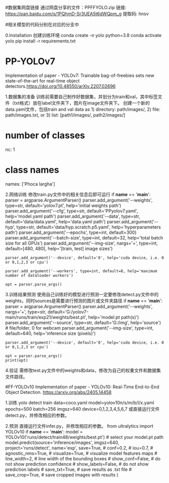 #数据集网盘链接
通过网盘分享的文件：PPFFYOLO.zip
链接: https://pan.baidu.com/s/1PQhmD-Sr3UEA5t6dWQpm_g 提取码: hnsv 

#相关模型的代码分别在对应的分支中

0.Installation
创建训练环境
conda create -n yolo python=3.8
conda activate yolo
pip install -r requirements.txt


# PP-YOLOv7
Implementation of paper - YOLOv7: Trainable bag-of-freebies sets new state-of-the-art for real-time object detectors.https://doi.org/10.48550/arXiv.2207.02696

1.数据集的准备
训练前需要自己制作好数据集，并划分为train和val，其中标签文件（txt格式）放在label文件夹下，图片在image文件夹下。
创建一个新的data.yaml文件，包括train and val data as 1) directory: path/images/, 2) file: path/images.txt, or 3) list: [path1/images/, path2/images/]
# number of classes
nc: 1
# class names
names: ['Phoca largha']

2.网络训练
修改train.py文件中的相关信息后即可运行
if __name__ == '__main__':
    parser = argparse.ArgumentParser()
    parser.add_argument('--weights', type=str, default='yolov7.pt', help='initial weights path')
    parser.add_argument('--cfg', type=str, default='PPyolov7.yaml', help='model.yaml path')
    parser.add_argument('--data', type=str, default='data/data.yaml', help='data.yaml path')
    parser.add_argument('--hyp', type=str, default='data/hyp.scratch.p5.yaml', help='hyperparameters path')
    parser.add_argument('--epochs', type=int, default=300)
    parser.add_argument('--batch-size', type=int, default=32, help='total batch size for all GPUs')
    parser.add_argument('--img-size', nargs='+', type=int, default=[480, 480], help='[train, test] image sizes')
   
    parser.add_argument('--device', default='0', help='cuda device, i.e. 0 or 0,1,2,3 or cpu')
    
    parser.add_argument('--workers', type=int, default=8, help='maximum number of dataloader workers')

    opt = parser.parse_args()


3.训练结果预测
使用自己训练好的模型进行预测一定要修改detect.py文件中的weights，同时sources是需要进行预测的图片或文件夹路径
  if __name__ == '__main__':
    parser = argparse.ArgumentParser()
    parser.add_argument('--weights', nargs='+', type=str, default='G:/yolov7-main/runs/train/exp21/weights/best.pt', help='model.pt path(s)')
    parser.add_argument('--source', type=str, default='G:/img', help='source')  # file/folder, 0 for webcam
    parser.add_argument('--img-size', type=int, default=640, help='inference size (pixels)')
    
    parser.add_argument('--device', default='0', help='cuda device, i.e. 0 or 0,1,2,3 or cpu')
    
    opt = parser.parse_args()
    print(opt)
4.验证
需修改test.py文件中的weights和data，修改为自己的权重文件和数据集文件路径。



#FF-YOLOv10
Implementation of paper - YOLOv10: Real-Time End-to-End Object Detection. https://arxiv.org/abs/2405.14458

1.训练
yolo detect train data=coco.yaml model=yolov10n/s/m/b/l/x.yaml epochs=500 batch=256 imgsz=640 device=0,1,2,3,4,5,6,7
或直接运行文件detect.py，并修改相应的参数。

2.预测
直接运行文件infer.py，并修改相应的参数。
from ultralytics import YOLOv10
if __name__ == '__main__':
    model = YOLOv10('runs/detect/train48/weights/best.pt') # select your model.pt path
    model.predict(source='inference/images',
                  imgsz=640,
                  project='runs/detect',
                  name='exp',
                  save=True,
                  # conf=0.2,
                  # iou=0.7,
                  # agnostic_nms=True,
                  # visualize=True, # visualize model features maps
                  # line_width=2, # line width of the bounding boxes
                  # show_conf=False, # do not show prediction confidence
                  # show_labels=False, # do not show prediction labels
                  # save_txt=True, # save results as .txt file
                  # save_crop=True, # save cropped images with results
                )










